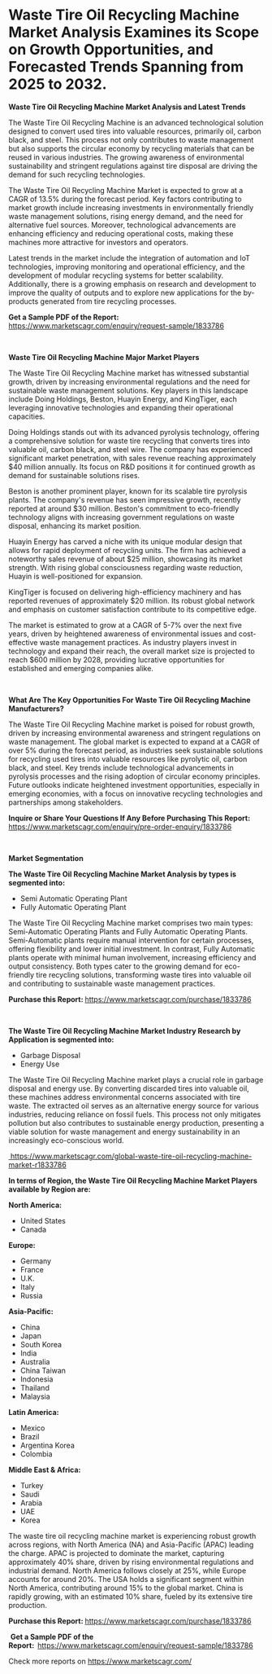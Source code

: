 <p><h1>Waste Tire Oil Recycling Machine Market Analysis Examines its Scope on Growth Opportunities, and Forecasted Trends Spanning from 2025 to 2032.</h1></p><p><strong>Waste Tire Oil Recycling Machine Market Analysis and Latest Trends</strong></p>
<p><p>The Waste Tire Oil Recycling Machine is an advanced technological solution designed to convert used tires into valuable resources, primarily oil, carbon black, and steel. This process not only contributes to waste management but also supports the circular economy by recycling materials that can be reused in various industries. The growing awareness of environmental sustainability and stringent regulations against tire disposal are driving the demand for such recycling technologies.</p><p>The Waste Tire Oil Recycling Machine Market is expected to grow at a CAGR of 13.5% during the forecast period. Key factors contributing to market growth include increasing investments in environmentally friendly waste management solutions, rising energy demand, and the need for alternative fuel sources. Moreover, technological advancements are enhancing efficiency and reducing operational costs, making these machines more attractive for investors and operators.</p><p>Latest trends in the market include the integration of automation and IoT technologies, improving monitoring and operational efficiency, and the development of modular recycling systems for better scalability. Additionally, there is a growing emphasis on research and development to improve the quality of outputs and to explore new applications for the by-products generated from tire recycling processes.</p></p>
<p><strong>Get a Sample PDF of the Report:&nbsp;</strong> <a href="https://www.marketscagr.com/enquiry/request-sample/1833786?utm_campaign=3099&utm_medium=2&utm_source=Github&utm_content=ia&utm_term=26032025&utm_id=waste-tire-oil-recycling-machine">https://www.marketscagr.com/enquiry/request-sample/1833786</a></p>
<p>&nbsp;</p>
<p><strong>Waste Tire Oil Recycling Machine Major Market Players</strong></p>
<p><p>The Waste Tire Oil Recycling Machine market has witnessed substantial growth, driven by increasing environmental regulations and the need for sustainable waste management solutions. Key players in this landscape include Doing Holdings, Beston, Huayin Energy, and KingTiger, each leveraging innovative technologies and expanding their operational capacities.</p><p>Doing Holdings stands out with its advanced pyrolysis technology, offering a comprehensive solution for waste tire recycling that converts tires into valuable oil, carbon black, and steel wire. The company has experienced significant market penetration, with sales revenue reaching approximately $40 million annually. Its focus on R&D positions it for continued growth as demand for sustainable solutions rises.</p><p>Beston is another prominent player, known for its scalable tire pyrolysis plants. The company's revenue has seen impressive growth, recently reported at around $30 million. Beston's commitment to eco-friendly technology aligns with increasing government regulations on waste disposal, enhancing its market position.</p><p>Huayin Energy has carved a niche with its unique modular design that allows for rapid deployment of recycling units. The firm has achieved a noteworthy sales revenue of about $25 million, showcasing its market strength. With rising global consciousness regarding waste reduction, Huayin is well-positioned for expansion.</p><p>KingTiger is focused on delivering high-efficiency machinery and has reported revenues of approximately $20 million. Its robust global network and emphasis on customer satisfaction contribute to its competitive edge.</p><p>The market is estimated to grow at a CAGR of 5-7% over the next five years, driven by heightened awareness of environmental issues and cost-effective waste management practices. As industry players invest in technology and expand their reach, the overall market size is projected to reach $600 million by 2028, providing lucrative opportunities for established and emerging companies alike.</p></p>
<p>&nbsp;</p>
<p><strong>What Are The Key Opportunities For Waste Tire Oil Recycling Machine Manufacturers?</strong></p>
<p><p>The Waste Tire Oil Recycling Machine market is poised for robust growth, driven by increasing environmental awareness and stringent regulations on waste management. The global market is expected to expand at a CAGR of over 5% during the forecast period, as industries seek sustainable solutions for recycling used tires into valuable resources like pyrolytic oil, carbon black, and steel. Key trends include technological advancements in pyrolysis processes and the rising adoption of circular economy principles. Future outlooks indicate heightened investment opportunities, especially in emerging economies, with a focus on innovative recycling technologies and partnerships among stakeholders.</p></p>
<p><strong>Inquire or Share Your Questions If Any Before Purchasing This Report:</strong> <a href="https://www.marketscagr.com/enquiry/pre-order-enquiry/1833786?utm_campaign=3099&utm_medium=2&utm_source=Github&utm_content=ia&utm_term=26032025&utm_id=waste-tire-oil-recycling-machine">https://www.marketscagr.com/enquiry/pre-order-enquiry/1833786</a></p>
<p>&nbsp;</p>
<p><strong>Market Segmentation</strong></p>
<p><strong>The Waste Tire Oil Recycling Machine Market Analysis by types is segmented into:</strong></p>
<p><ul><li>Semi Automatic Operating Plant</li><li>Fully Automatic Operating Plant</li></ul></p>
<p><p>The Waste Tire Oil Recycling Machine market comprises two main types: Semi-Automatic Operating Plants and Fully Automatic Operating Plants. Semi-Automatic plants require manual intervention for certain processes, offering flexibility and lower initial investment. In contrast, Fully Automatic plants operate with minimal human involvement, increasing efficiency and output consistency. Both types cater to the growing demand for eco-friendly tire recycling solutions, transforming waste tires into valuable oil and contributing to sustainable waste management practices.</p></p>
<p><strong>Purchase this Report:&nbsp;</strong><a href="https://www.marketscagr.com/purchase/1833786?utm_campaign=3099&utm_medium=2&utm_source=Github&utm_content=ia&utm_term=26032025&utm_id=waste-tire-oil-recycling-machine">https://www.marketscagr.com/purchase/1833786</a></p>
<p>&nbsp;</p>
<p><strong>The Waste Tire Oil Recycling Machine Market Industry Research by Application is segmented into:</strong></p>
<p><ul><li>Garbage Disposal</li><li>Energy Use</li></ul></p>
<p><p>The Waste Tire Oil Recycling Machine market plays a crucial role in garbage disposal and energy use. By converting discarded tires into valuable oil, these machines address environmental concerns associated with tire waste. The extracted oil serves as an alternative energy source for various industries, reducing reliance on fossil fuels. This process not only mitigates pollution but also contributes to sustainable energy production, presenting a viable solution for waste management and energy sustainability in an increasingly eco-conscious world.</p></p>
<p><a href="https://www.marketscagr.com/global-waste-tire-oil-recycling-machine-market-r1833786?utm_campaign=3099&utm_medium=2&utm_source=Github&utm_content=ia&utm_term=26032025&utm_id=waste-tire-oil-recycling-machine">&nbsp;https://www.marketscagr.com/global-waste-tire-oil-recycling-machine-market-r1833786</a></p>
<p><strong>In terms of Region, the Waste Tire Oil Recycling Machine Market Players available by Region are:</strong></p>
<p>
    <p> <strong> North America: </strong>
        <ul>
            <li>United States</li>
            <li>Canada</li>
        </ul>
        </p> 
    <p> <strong> Europe: </strong>
        <ul>
            <li>Germany</li>
            <li>France</li>
            <li>U.K.</li>
            <li>Italy</li>
            <li>Russia</li>
        </ul>
        </p> 
    <p> <strong> Asia-Pacific: </strong>
        <ul>
            <li>China</li>
            <li>Japan</li>
            <li>South Korea</li>
            <li>India</li>
            <li>Australia</li>
            <li>China Taiwan</li>
            <li>Indonesia</li>
            <li>Thailand</li>
            <li>Malaysia</li>
        </ul>
        </p> 
    <p> <strong> Latin America: </strong>
        <ul>
            <li>Mexico</li>
            <li>Brazil</li>
            <li>Argentina Korea</li>
            <li>Colombia</li>
        </ul>
        </p> 
    <p> <strong> Middle East & Africa: </strong>
        <ul>
            <li>Turkey</li>
            <li>Saudi</li>
            <li>Arabia</li>
            <li>UAE</li>
            <li>Korea</li>
        </ul>
    </p>
    </p>
<p><p>The waste tire oil recycling machine market is experiencing robust growth across regions, with North America (NA) and Asia-Pacific (APAC) leading the charge. APAC is projected to dominate the market, capturing approximately 40% share, driven by rising environmental regulations and industrial demand. North America follows closely at 25%, while Europe accounts for around 20%. The USA holds a significant segment within North America, contributing around 15% to the global market. China is rapidly growing, with an estimated 10% share, fueled by its extensive tire production.</p></p>
<p><strong>Purchase this Report: </strong><a href="https://www.marketscagr.com/purchase/1833786?utm_campaign=3099&utm_medium=2&utm_source=Github&utm_content=ia&utm_term=26032025&utm_id=waste-tire-oil-recycling-machine">https://www.marketscagr.com/purchase/1833786</a></p>
<p>&nbsp;<strong>Get a Sample PDF of the Report:&nbsp;&nbsp;</strong><a href="https://www.marketscagr.com/enquiry/request-sample/1833786?utm_campaign=3099&utm_medium=2&utm_source=Github&utm_content=ia&utm_term=26032025&utm_id=waste-tire-oil-recycling-machine">https://www.marketscagr.com/enquiry/request-sample/1833786</a></p>
<p><strong></strong></p>
<p>Check more reports on <a href="https://www.marketscagr.com/?utm_campaign=3099&utm_medium=2&utm_source=Github&utm_content=ia&utm_term=26032025&utm_id=waste-tire-oil-recycling-machine">https://www.marketscagr.com/</a></p>